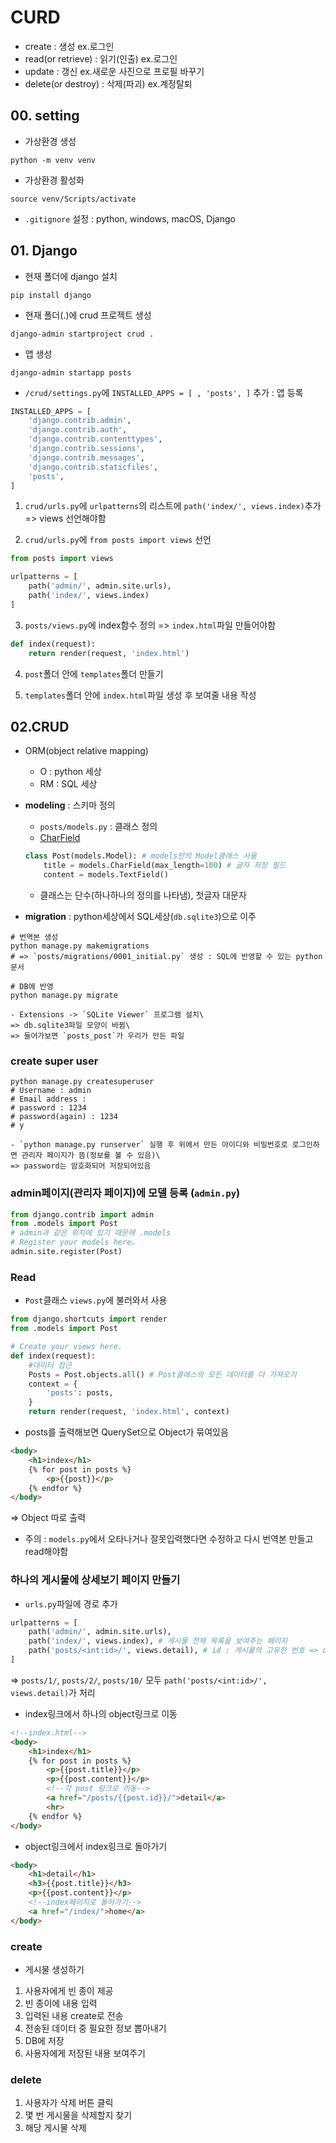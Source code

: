 # CURD
- create : 생성 ex.로그인
- read(or retrieve) : 읽기(인출) ex.로그인
- update : 갱신 ex.새로운 사진으로 프로필 바꾸기
- delete(or destroy) : 삭제(파괴) ex.계정탈퇴

## 00. setting
- 가상환경 생성
```shell
python -m venv venv
```
- 가상환경 활성화
```shell
source venv/Scripts/activate
```
- `.gitignore` 설정 : python, windows, macOS, Django

## 01. Django
- 현재 폴더에 django 설치
```shell
pip install django
```
- 현재 폴더(.)에 crud 프로젝트 생성
```shell
django-admin startproject crud .
```
- 앱 생성
```shell
django-admin startapp posts
```
- `/crud/settings.py`에 `INSTALLED_APPS = [ , 'posts', ]` 추가 : 앱 등록
```python
INSTALLED_APPS = [
    'django.contrib.admin',
    'django.contrib.auth',
    'django.contrib.contenttypes',
    'django.contrib.sessions',
    'django.contrib.messages',
    'django.contrib.staticfiles',
    'posts',
]
```

1. `crud/urls.py`에 `urlpatterns`의 리스트에 `path('index/', views.index)`추가 => views 선언해야함

2. `crud/urls.py`에 `from posts import views` 선언
```python
from posts import views

urlpatterns = [
    path('admin/', admin.site.urls),
    path('index/', views.index)
]
```

3. `posts/views.py`에 index함수 정의 => `index.html`파일 만들어야함
```python
def index(request):
    return render(request, 'index.html')
```

4. `post`폴더 안에 `templates`폴더 만들기

5. `templates`폴더 안에 `index.html`파일 생성 후 보여줄 내용 작성

## 02.CRUD
- ORM(object relative mapping)
    - O : python 세상
    - RM : SQL 세상
- **modeling** : 스키마 정의
    - `posts/models.py` : 클래스 정의
    - [CharField](https://docs.djangoproject.com/en/5.1/ref/forms/fields/#django.forms.CharField)
    ```python
    class Post(models.Model): # models안의 Model클래스 사용
        title = models.CharField(max_length=100) # 글자 저장 필드
        content = models.TextField()
    ```
    - 클래스는 단수(하나하나의 정의를 나타냄), 첫글자 대문자

- **migration** : python세상에서 SQL세상(`db.sqlite3`)으로 이주
```shell
# 번역본 생성
python manage.py makemigrations
# => `posts/migrations/0001_initial.py` 생성 : SQL에 반영할 수 있는 python 문서
```
```shell
# DB에 반영
python manage.py migrate
```
    - Extensions -> `SQLite Viewer` 프로그램 설치\
    => db.sqlite3파일 모양이 바뀜\
    => 들어가보면 `posts_post`가 우리가 만든 파일

### **create super user**
```shell
python manage.py createsuperuser
# Username : admin
# Email address : 
# password : 1234
# password(again) : 1234
# y
```
    - `python manage.py runserver` 실행 후 위에서 만든 아이디와 비밀번호로 로그인하면 관리자 페이지가 뜸(정보를 볼 수 있음)\
    => password는 암호화되어 저장되어있음

### **admin페이지(관리자 페이지)에 모델 등록** (`admin.py`)
```python
from django.contrib import admin
from .models import Post
# admin과 같은 위치에 있기 때문에 .models
# Register your models here.
admin.site.register(Post)
```

### Read
- `Post`클래스 `views.py`에 불러와서 사용
```python
from django.shortcuts import render
from .models import Post

# Create your views here.
def index(request):
    #데이터 접근
    Posts = Post.objects.all() # Post클래스의 모든 데이터를 다 가져오기
    context = {
        'posts': posts,
    }
    return render(request, 'index.html', context)
```
- posts를 출력해보면 QuerySet으로 Object가 묶여있음
```html
<body>
    <h1>index</h1>
    {% for post in posts %}
        <p>{{post}}</p>
    {% endfor %}
</body>
```
=> Object 따로 출력
- 주의 :  `models.py`에서 오타나거나 잘못입력했다면 수정하고 다시 번역본 만들고 read해야함


### 하나의 게시물에 상세보기 페이지 만들기
- `urls.py`파일에 경로 추가
```python
urlpatterns = [
    path('admin/', admin.site.urls),
    path('index/', views.index), # 게시물 전체 목록을 보여주는 페이지
    path('posts/<int:id>/', views.detail), # id : 게시물의 고유한 번호 => django가 자동으로 설정
]
```
=> `posts/1/`, `posts/2/`, `posts/10/` 모두 `path('posts/<int:id>/', views.detail)`가 처리
- index링크에서 하나의 object링크로 이동
```html
<!--index.html-->
<body>
    <h1>index</h1>
    {% for post in posts %}
        <p>{{post.title}}</p>
        <p>{{post.content}}</p>
        <!--각 post 링크로 이동-->
        <a href="/posts/{{post.id}}/">detail</a>
        <hr>
    {% endfor %}
</body>
```
- object링크에서 index링크로 돌아가기
```html
<body>
    <h1>detail</h1>
    <h3>{{post.title}}</h3>
    <p>{{post.content}}</p>
    <!--index페이지로 돌아가기-->
    <a href="/index/">home</a>
</body>
```

### create
- 게시물 생성하기
1. 사용자에게 빈 종이 제공
2. 빈 종이에 내용 입력
3. 입력된 내용 create로 전송
4. 전송된 데이터 중 필요한 정보 뽑아내기
5. DB에 저장
6. 사용자에게 저장된 내용 보여주기

### delete
1. 사용자가 삭제 버튼 클릭
2. 몇 번 게시물을 삭제할지 찾기
3. 해당 게시물 삭제